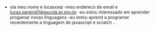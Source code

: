 - ola meu nome e lucasxxqi
-meu endereco de email e  lucas.pereira11@escola.pr.gov.br
-eu estou  interessado em aprender progamar novas linguagens 
-eu estou aprend a programar recentemente a linguagem de  javascript e scratch
..
